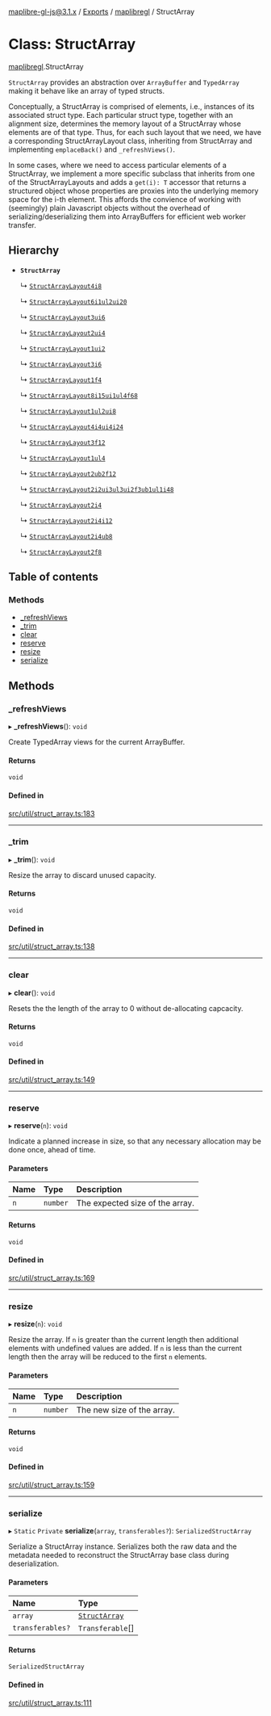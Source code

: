 [maplibre-gl-js@3.1.x](../README.md) / [Exports](../modules.md) / [maplibregl](../modules/maplibregl.md) / StructArray

# Class: StructArray

[maplibregl](../modules/maplibregl.md).StructArray

`StructArray` provides an abstraction over `ArrayBuffer` and `TypedArray`
making it behave like an array of typed structs.

Conceptually, a StructArray is comprised of elements, i.e., instances of its
associated struct type. Each particular struct type, together with an
alignment size, determines the memory layout of a StructArray whose elements
are of that type.  Thus, for each such layout that we need, we have
a corresponding StructArrayLayout class, inheriting from StructArray and
implementing `emplaceBack()` and `_refreshViews()`.

In some cases, where we need to access particular elements of a StructArray,
we implement a more specific subclass that inherits from one of the
StructArrayLayouts and adds a `get(i): T` accessor that returns a structured
object whose properties are proxies into the underlying memory space for the
i-th element.  This affords the convience of working with (seemingly) plain
Javascript objects without the overhead of serializing/deserializing them
into ArrayBuffers for efficient web worker transfer.

## Hierarchy

- **`StructArray`**

  ↳ [`StructArrayLayout4i8`](maplibregl.StructArrayLayout4i8.md)

  ↳ [`StructArrayLayout6i1ul2ui20`](maplibregl.StructArrayLayout6i1ul2ui20.md)

  ↳ [`StructArrayLayout3ui6`](maplibregl.StructArrayLayout3ui6.md)

  ↳ [`StructArrayLayout2ui4`](maplibregl.StructArrayLayout2ui4.md)

  ↳ [`StructArrayLayout1ui2`](maplibregl.StructArrayLayout1ui2.md)

  ↳ [`StructArrayLayout3i6`](maplibregl.StructArrayLayout3i6.md)

  ↳ [`StructArrayLayout1f4`](maplibregl.StructArrayLayout1f4.md)

  ↳ [`StructArrayLayout8i15ui1ul4f68`](maplibregl.StructArrayLayout8i15ui1ul4f68.md)

  ↳ [`StructArrayLayout1ul2ui8`](maplibregl.StructArrayLayout1ul2ui8.md)

  ↳ [`StructArrayLayout4i4ui4i24`](maplibregl.StructArrayLayout4i4ui4i24.md)

  ↳ [`StructArrayLayout3f12`](maplibregl.StructArrayLayout3f12.md)

  ↳ [`StructArrayLayout1ul4`](maplibregl.StructArrayLayout1ul4.md)

  ↳ [`StructArrayLayout2ub2f12`](maplibregl.StructArrayLayout2ub2f12.md)

  ↳ [`StructArrayLayout2i2ui3ul3ui2f3ub1ul1i48`](maplibregl.StructArrayLayout2i2ui3ul3ui2f3ub1ul1i48.md)

  ↳ [`StructArrayLayout2i4`](maplibregl.StructArrayLayout2i4.md)

  ↳ [`StructArrayLayout2i4i12`](maplibregl.StructArrayLayout2i4i12.md)

  ↳ [`StructArrayLayout2i4ub8`](maplibregl.StructArrayLayout2i4ub8.md)

  ↳ [`StructArrayLayout2f8`](maplibregl.StructArrayLayout2f8.md)

## Table of contents

### Methods

- [\_refreshViews](maplibregl.StructArray.md#_refreshviews)
- [\_trim](maplibregl.StructArray.md#_trim)
- [clear](maplibregl.StructArray.md#clear)
- [reserve](maplibregl.StructArray.md#reserve)
- [resize](maplibregl.StructArray.md#resize)
- [serialize](maplibregl.StructArray.md#serialize)

## Methods

### \_refreshViews

▸ **_refreshViews**(): `void`

Create TypedArray views for the current ArrayBuffer.

#### Returns

`void`

#### Defined in

[src/util/struct_array.ts:183](https://github.com/maplibre/maplibre-gl-js/blob/972e15f62/src/util/struct_array.ts#L183)

___

### \_trim

▸ **_trim**(): `void`

Resize the array to discard unused capacity.

#### Returns

`void`

#### Defined in

[src/util/struct_array.ts:138](https://github.com/maplibre/maplibre-gl-js/blob/972e15f62/src/util/struct_array.ts#L138)

___

### clear

▸ **clear**(): `void`

Resets the the length of the array to 0 without de-allocating capcacity.

#### Returns

`void`

#### Defined in

[src/util/struct_array.ts:149](https://github.com/maplibre/maplibre-gl-js/blob/972e15f62/src/util/struct_array.ts#L149)

___

### reserve

▸ **reserve**(`n`): `void`

Indicate a planned increase in size, so that any necessary allocation may
be done once, ahead of time.

#### Parameters

| Name | Type | Description |
| :------ | :------ | :------ |
| `n` | `number` | The expected size of the array. |

#### Returns

`void`

#### Defined in

[src/util/struct_array.ts:169](https://github.com/maplibre/maplibre-gl-js/blob/972e15f62/src/util/struct_array.ts#L169)

___

### resize

▸ **resize**(`n`): `void`

Resize the array.
If `n` is greater than the current length then additional elements with undefined values are added.
If `n` is less than the current length then the array will be reduced to the first `n` elements.

#### Parameters

| Name | Type | Description |
| :------ | :------ | :------ |
| `n` | `number` | The new size of the array. |

#### Returns

`void`

#### Defined in

[src/util/struct_array.ts:159](https://github.com/maplibre/maplibre-gl-js/blob/972e15f62/src/util/struct_array.ts#L159)

___

### serialize

▸ `Static` `Private` **serialize**(`array`, `transferables?`): `SerializedStructArray`

Serialize a StructArray instance.  Serializes both the raw data and the
metadata needed to reconstruct the StructArray base class during
deserialization.

#### Parameters

| Name | Type |
| :------ | :------ |
| `array` | [`StructArray`](maplibregl.StructArray.md) |
| `transferables?` | `Transferable`[] |

#### Returns

`SerializedStructArray`

#### Defined in

[src/util/struct_array.ts:111](https://github.com/maplibre/maplibre-gl-js/blob/972e15f62/src/util/struct_array.ts#L111)
